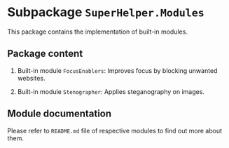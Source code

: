# Subpackage `SuperHelper.Modules`

This package contains the implementation of built-in modules.

## Package content

1. Built-in module `FocusEnablers`: Improves focus by blocking unwanted websites.

2. Built-in module `Stenographer`: Applies steganography on images.

## Module documentation

Please refer to `README.md` file of respective modules to find out more about them.
